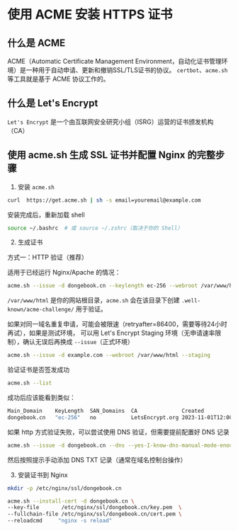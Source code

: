 # 使用 ACME 安装 HTTPS 证书

## 什么是 ACME
ACME（Automatic Certificate Management Environment，自动化证书管理环境）是一种用于自动申请、更新和撤销SSL/TLS证书的协议。
`certbot`、`acme.sh` 等工具就是基于 ACME 协议工作的。

## 什么是 Let's Encrypt
`Let's Encrypt` 是一个由互联网安全研究小组（ISRG）运营的证书颁发机构（CA）

## 使用 acme.sh 生成 SSL 证书并配置 Nginx 的完整步骤

1. 安装 `acme.sh`
```bash
curl  https://get.acme.sh | sh -s email=youremail@example.com
```
安装完成后，重新加载 shell
```bash
source ~/.bashrc  # 或 source ~/.zshrc（取决于你的 Shell）
```

2. 生成证书

方式一：HTTP 验证（推荐）

适用于已经运行 Nginx/Apache 的情况：

```bash
acme.sh --issue -d dongebook.cn --keylength ec-256 --webroot /var/www/html
```

`/var/www/html` 是你的网站根目录，`acme.sh` 会在该目录下创建 `.well-known/acme-challenge/` 用于验证。

如果对同一域名重复申请，可能会被限速（retryafter=86400，需要等待24小时再试），如果是测试环境，
可以用 Let's Encrypt Staging 环境（无申请速率限制），确认无误后再换成 `--issue`（正式环境）

```bash
acme.sh --issue -d example.com --webroot /var/www/html --staging
```

验证证书是否签发成功
```bash
acme.sh --list
```

成功后应该能看到类似：
```bash
Main_Domain    KeyLength  SAN_Domains  CA              Created               Renew
dongebook.cn   "ec-256"   no           LetsEncrypt.org 2023-11-01T12:00:00Z  2023-01-30T12:00:00Z
```

如果 http 方式验证失败，可以尝试使用 DNS 验证，但需要提前配置好 DNS 记录
```bash
acme.sh --issue -d dongebook.cn --dns --yes-I-know-dns-manual-mode-enough-go-ahead-please
```
然后按照提示手动添加 DNS TXT 记录（通常在域名控制台操作）


3. 安装证书到 Nginx

```bash
mkdir -p /etc/nginx/ssl/dongebook.cn

acme.sh --install-cert -d dongebook.cn \
--key-file       /etc/nginx/ssl/dongebook.cn/key.pem  \
--fullchain-file /etc/nginx/ssl/dongebook.cn/cert.pem \
--reloadcmd     "nginx -s reload"
```
